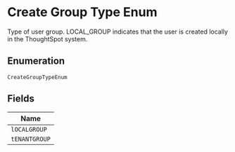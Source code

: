 
# Create Group Type Enum

Type of user group. LOCAL_GROUP indicates that the user is created locally in the ThoughtSpot system.

## Enumeration

`CreateGroupTypeEnum`

## Fields

| Name |
|  --- |
| `lOCALGROUP` |
| `tENANTGROUP` |

